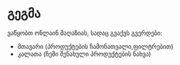# გეგმა

ვაწყობთ ონლაინ მაღაზიას, სადაც გვაქვს გვერდები:

- მთავარი (პროდუქტების ჩამონათვალი,ფილტრებით)
- კალათა (ჩემი შენახული პროდუქტების ნახვა)
